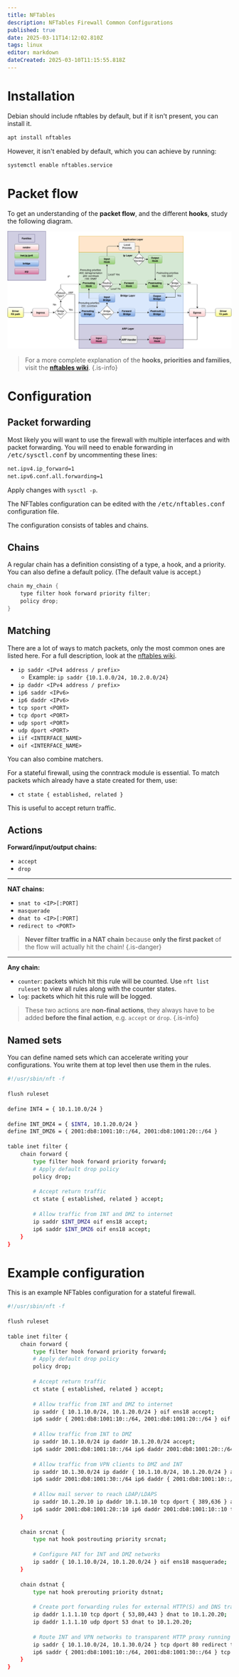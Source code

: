 ```yaml
---
title: NFTables
description: NFTables Firewall Common Configurations
published: true
date: 2025-03-11T14:12:02.810Z
tags: linux
editor: markdown
dateCreated: 2025-03-10T11:15:55.818Z
---
```


# Installation

Debian should include nftables by default, but if it isn't present, you can install it.

```bash
apt install nftables
```

However, it isn't enabled by default, which you can achieve by running:

```bash
systemctl enable nftables.service
```

# Packet flow

To get an understanding of the **packet flow**, and the different **hooks**, study the following diagram.

![nf-hooks.png](/nf-hooks.png)

> For a more complete explanation of the **hooks, priorities and families**, visit the [**nftables wiki**](https://wiki.nftables.org/wiki-nftables/index.php/Netfilter_hooks).
{.is-info}

# Configuration

## Packet forwarding

Most likely you will want to use the firewall with multiple interfaces and with packet forwarding. You will need to enable forwarding in <kbd>/etc/sysctl.conf</kbd> by uncommenting these lines:

```bash
net.ipv4.ip_forward=1
net.ipv6.conf.all.forwarding=1
```

Apply changes with `sysctl -p`.

The NFTables configuration can be edited with the <kbd>/etc/nftables.conf</kbd> configuration file.

The configuration consists of tables and chains.

## Chains

A regular chain has a definition consisting of a type, a hook, and a priority. You can also define a default policy. (The default value is accept.)

```c
chain my_chain {
	type filter hook forward priority filter;
	policy drop;
}
```

## Matching

There are a lot of ways to match packets, only the most common ones are listed here. For a full description, look at the [nftables wiki](https://wiki.nftables.org/wiki-nftables/index.php/Matching_packet_headers).

- `ip saddr <IPv4 address / prefix>`
  - Example: `ip saddr {10.1.0.0/24, 10.2.0.0/24}`
- `ip daddr <IPv4 address / prefix>`
- `ip6 saddr <IPv6>`
- `ip6 daddr <IPv6>`
- `tcp sport <PORT>`
- `tcp dport <PORT>`
- `udp sport <PORT>`
- `udp dport <PORT>`
- `iif <INTERFACE_NAME>`
- `oif <INTERFACE_NAME>`

You can also combine matchers.

For a stateful firewall, using the conntrack module is essential. To match packets which already have a state created for them, use:

- `ct state { established, related }`

This is useful to accept return traffic.

## Actions

**Forward/input/output chains:**

- `accept`
- `drop`

---

**NAT chains:**

- `snat to <IP>[:PORT]`
- `masquerade`
- `dnat to <IP>[:PORT]`
- `redirect to <PORT>`

> **Never filter traffic in a NAT chain** because **only the first packet** of the flow will actually hit the chain!
{.is-danger}

---

**Any chain:**

- `counter`: packets which hit this rule will be counted. Use `nft list ruleset` to view all rules along with the counter states.
- `log`: packets which hit this rule will be logged.

> These two actions are **non-final actions**, they always have to be added **before the final action**, e.g. `accept` or `drop`.
{.is-info}

## Named sets

You can define named sets which can accelerate writing your configurations. You write them at top level then use them in the rules.

```bash
#!/usr/sbin/nft -f

flush ruleset

define INT4 = { 10.1.10.0/24 }

define INT_DMZ4 = { $INT4, 10.1.20.0/24 }
define INT_DMZ6 = { 2001:db8:1001:10::/64, 2001:db8:1001:20::/64 }

table inet filter {
	chain forward {
		type filter hook forward priority forward;
		# Apply default drop policy
		policy drop;
    
		# Accept return traffic
		ct state { established, related } accept;
    
		# Allow traffic from INT and DMZ to internet
		ip saddr $INT_DMZ4 oif ens18 accept;
		ip6 saddr $INT_DMZ6 oif ens18 accept;
	}
}
```

# Example configuration

This is an example NFTables configuration for a stateful firewall.

```bash
#!/usr/sbin/nft -f

flush ruleset

table inet filter {
	chain forward {
		type filter hook forward priority forward;
		# Apply default drop policy
		policy drop;
    
		# Accept return traffic
		ct state { established, related } accept;
    
		# Allow traffic from INT and DMZ to internet
		ip saddr { 10.1.10.0/24, 10.1.20.0/24 } oif ens18 accept;
		ip6 saddr { 2001:db8:1001:10::/64, 2001:db8:1001:20::/64 } oif ens18 accept;
    
		# Allow traffic from INT to DMZ
		ip saddr 10.1.10.0/24 ip daddr 10.1.20.0/24 accept;
		ip6 saddr 2001:db8:1001:10::/64 ip6 daddr 2001:db8:1001:20::/64 accept;
    
		# Allow traffic from VPN clients to DMZ and INT
		ip saddr 10.1.30.0/24 ip daddr { 10.1.10.0/24, 10.1.20.0/24 } accept;
		ip6 saddr 2001:db8:1001:30::/64 ip6 daddr { 2001:db8:1001:10::/64, 2001:db8:1001:20::/64 } accept;
    
		# Allow mail server to reach LDAP/LDAPS
		ip saddr 10.1.20.10 ip daddr 10.1.10.10 tcp dport { 389,636 } accept;
		ip6 saddr 2001:db8:1001:20::10 ip6 daddr 2001:db8:1001:10::10 tcp dport { 389,636 } accept;
	}
  
	chain srcnat {
		type nat hook postrouting priority srcnat;
    
		# Configure PAT for INT and DMZ networks
		ip saddr { 10.1.10.0/24, 10.1.20.0/24 } oif ens18 masquerade;
	}
  
	chain dstnat {
		type nat hook prerouting priority dstnat;
    
		# Create port forwarding rules for external HTTP(S) and DNS traffic
		ip daddr 1.1.1.10 tcp dport { 53,80,443 } dnat to 10.1.20.20;
		ip daddr 1.1.1.10 udp dport 53 dnat to 10.1.20.20;
    
		# Route INT and VPN networks to transparent HTTP proxy running on this host
		ip saddr { 10.1.10.0/24, 10.1.30.0/24 } tcp dport 80 redirect to 3128;
		ip6 saddr { 2001:db8:1001:10::/64, 2001:db8:1001:30::/64 } tcp dport 80 redirect to 3128;
	}
}
```